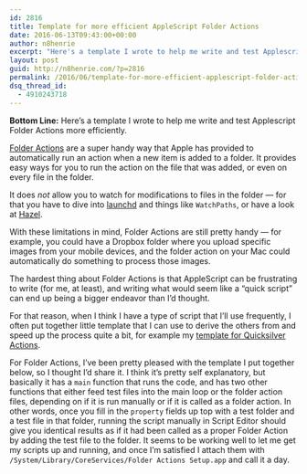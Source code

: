 ```yaml
---
id: 2816
title: Template for more efficient AppleScript Folder Actions
date: 2016-06-13T09:43:00+00:00
author: n8henrie
excerpt: "Here's a template I wrote to help me write and test Applescript Folder Actions more efficiently."
layout: post
guid: http://n8henrie.com/?p=2816
permalink: /2016/06/template-for-more-efficient-applescript-folder-actions/
dsq_thread_id:
  - 4910243718
---
```

**Bottom Line:** Here&#8217;s a template I wrote to help me write and test Applescript Folder Actions more efficiently.<!--more-->

<a href="https://developer.apple.com/library/mac/documentation/AppleScript/Conceptual/AppleScriptLangGuide/reference/ASLR_folder_actions.html" target="_blank">Folder Actions</a> are a super handy way that Apple has provided to automatically run an action when a new item is added to a folder. It provides easy ways for you to run the action on the file that was added, or even on every file in the folder.

It does _not_ allow you to watch for modifications to files in the folder &#8212; for that you have to dive into <a href="https://developer.apple.com/library/prerelease/mac/documentation/Darwin/Reference/ManPages/man5/launchd.plist.5.html" target="_blank">launchd</a> and things like `WatchPaths`, or have a look at <a href="https://www.noodlesoft.com/hazel.php" target="_blank">Hazel</a>.

With these limitations in mind, Folder Actions are still pretty handy &#8212; for example, you could have a Dropbox folder where you upload specific images from your mobile devices, and the folder action on your Mac could automatically do something to process those images.

The hardest thing about Folder Actions is that AppleScript can be frustrating to write (for me, at least), and writing what would seem like a &#8220;quick script&#8221; can end up being a bigger endeavor than I&#8217;d thought.

For that reason, when I think I have a type of script that I&#8217;ll use frequently, I often put together little template that I can use to derive the others from and speed up the process quite a bit, for example my [template for Quicksilver Actions](http://n8henrie.com/2013/03/template-for-writing-quicksilver-actions-in-applescript/).

For Folder Actions, I&#8217;ve been pretty pleased with the template I put together below, so I thought I&#8217;d share it. I think it&#8217;s pretty self explanatory, but basically it has a `main` function that runs the code, and has two other functions that either feed test files into the main loop or the folder action files, depending on if it is run manually or if it is called as a folder action. In other words, once you fill in the `property` fields up top with a test folder and a test file in that folder, running the script manually in Script Editor should give you identical results as if it had been called as a proper Folder Action by adding the test file to the folder. It seems to be working well to let me get my scripts up and running, and once I&#8217;m satisfied I attach them with `/System/Library/CoreServices/Folder Actions Setup.app` and call it a day.